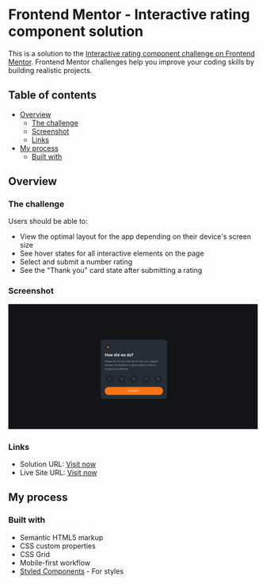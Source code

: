 # Frontend Mentor - Interactive rating component solution

This is a solution to the [Interactive rating component challenge on Frontend Mentor](https://www.frontendmentor.io/challenges/interactive-rating-component-koxpeBUmI). Frontend Mentor challenges help you improve your coding skills by building realistic projects. 

## Table of contents

- [Overview](#overview)
  - [The challenge](#the-challenge)
  - [Screenshot](#screenshot)
  - [Links](#links)
- [My process](#my-process)
  - [Built with](#built-with)

## Overview

### The challenge

Users should be able to:

- View the optimal layout for the app depending on their device's screen size
- See hover states for all interactive elements on the page
- Select and submit a number rating
- See the "Thank you" card state after submitting a rating

### Screenshot

![Website Output Screenshot](screenshot.png)

### Links

- Solution URL: [Visit now](https://github.com/prabhu30/js-interactive-rating-component)
- Live Site URL: [Visit now](https://prabhu30.github.io/js-interactive-rating-component/)

## My process

### Built with

- Semantic HTML5 markup
- CSS custom properties
- CSS Grid
- Mobile-first workflow
- [Styled Components](https://styled-components.com/) - For styles
